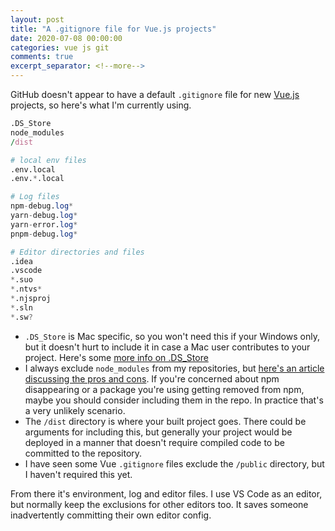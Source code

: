 ```yaml
---
layout: post
title: "A .gitignore file for Vue.js projects"
date: 2020-07-08 00:00:00
categories: vue js git
comments: true
excerpt_separator: <!--more-->
---
```


GitHub doesn't appear to have a default `.gitignore` file for new [Vue.js](https://vuejs.org/) projects, so here's what I'm currently using.

<!--more-->

```awk
.DS_Store
node_modules
/dist

# local env files
.env.local
.env.*.local

# Log files
npm-debug.log*
yarn-debug.log*
yarn-error.log*
pnpm-debug.log*

# Editor directories and files
.idea
.vscode
*.suo
*.ntvs*
*.njsproj
*.sln
*.sw?
```

- `.DS_Store` is Mac specific, so you won't need this if your Windows only, but it doesn't hurt to include it in case a Mac user contributes to your project. Here's some [more info on .DS_Store](https://en.wikipedia.org/wiki/.DS_Store)
- I always exclude `node_modules` from my repositories, but [here's an article discussing the pros and cons](https://flaviocopes.com/should-commit-node-modules-git/). If you're concerned about npm disappearing or a package you're using getting removed from npm, maybe you should consider including them in the repo. In practice that's a very unlikely scenario.
- The `/dist` directory is where your built project goes. There could be arguments for including this, but generally your project would be deployed in a manner that doesn't require compiled code to be committed to the repository.
- I have seen some Vue `.gitignore` files exclude the `/public` directory, but I haven't required this yet.

From there it's environment, log and editor files. I use VS Code as an editor, but normally keep the exclusions for other editors too. It saves someone inadvertently committing their own editor config.

